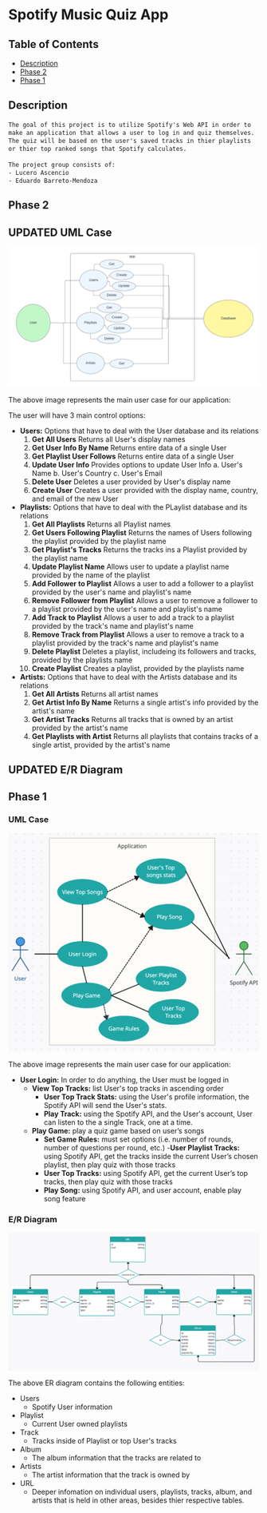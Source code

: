 # Spotify Music Quiz App

## Table of Contents

- [Description](#description)
- [Phase 2](#phase-2)
- [Phase 1](#phase-1)

## Description

    The goal of this project is to utilize Spotify's Web API in order to make an application that allows a user to log in and quiz themselves. The quiz will be based on the user's saved tracks in thier playlists or thier top ranked songs that Spotify calculates.

    The project group consists of:
    - Lucero Ascencio
    - Eduardo Barreto-Mendoza

## Phase 2

## UPDATED UML Case

![An Updated UML Case Diagram that represents the main use cases of the program](/project_assets/uml_user_case2.png)

The above image represents the main user case for our application:

The user will have 3 main control options:

- **Users:** Options that have to deal with the User database and its relations
  1. **Get All Users** Returns all User's display names
  2. **Get User Info By Name** Returns entire data of a single User
  3. **Get Playlist User Follows** Returns entire data of a single User
  4. **Update User Info** Provides options to update User Info
     a. User's Name
     b. User's Country
     c. User's Email
  5. **Delete User** Deletes a user provided by User's display name
  6. **Create User** Creates a user provided with the display name, country, and email of the new User
- **Playlists:** Options that have to deal with the PLaylist database and its relations
  1. **Get All Playlists** Returns all Playlist names
  2. **Get Users Following Playlist** Returns the names of Users following the playlist provided by the playlist name
  3. **Get Playlist's Tracks** Returns the tracks ins a Playlist provided by the playlist name
  4. **Update Playlist Name** Allows user to update a playlist name provided by the name of the playlist
  5. **Add Follower to Playlist** Allows a user to add a follower to a playlist provided by the user's name and playlist's name
  6. **Remove Follower from Playlist** Allows a user to remove a follower to a playlist provided by the user's name and playlist's name
  7. **Add Track to Playlist** Allows a user to add a track to a playlist provided by the track's name and playlist's name
  8. **Remove Track from Playlist** Allows a user to remove a track to a playlist provided by the track's name and playlist's name
  9. **Delete Playlist** Deletes a playlist, includeing its followers and tracks, provided by the playlists name
  10. **Create Playlist** Creates a playlist, provided by the playlists name
- **Artists:** Options that have to deal with the Artists database and its relations
  1. **Get All Artists** Returns all artist names
  2. **Get Artist Info By Name** Returns a single artist's info provided by the artist's name
  3. **Get Artist Tracks** Returns all tracks that is owned by an artist provided by the artist's name
  4. **Get Playlists with Artist** Returns all playlists that contains tracks of a single artist, provided by the artist's name

## UPDATED E/R Diagram

## Phase 1

### UML Case

![UML Case Diagram that represents the main use case of the program](/project_assets/uml_user_case.png)

The above image represents the main user case for our application:

- **User Login:** In order to do anything, the User must be logged in
  - **View Top Tracks:** list User's top tracks in ascending order
    - **User Top Track Stats:** using the User's profile information, the Spotify API will send the User's stats.
    - **Play Track:** using the Spotify API, and the User's account, User can listen to the a single Track, one at a time.
  - **Play Game:** play a quiz game based on user’s songs
    - **Set Game Rules:** must set options (i.e. number of rounds, number of questions per round, etc.) -**User Playlist Tracks:** using Spotify API, get the tracks inside the current User’s chosen playlist, then play quiz with those tracks
    - **User Top Tracks:** using Spotify API, get the current User’s top tracks, then play quiz with those tracks
    - **Play Song:** using Spotify API, and user account, enable play song feature

### E/R Diagram

![ER Diagram with relations](/project_assets/er_diagram+relation.png)

The above ER diagram contains the following entities:

- Users
  - Spotify User information
- Playlist
  - Current User owned playlists
- Track
  - Tracks inside of Playlist or top User's tracks
- Album
  - The album information that the tracks are related to
- Artists
  - The artist information that the track is owned by
- URL
  - Deeper infomation on individual users, playlists, tracks, album, and artists that is held in other areas, besides thier respective tables.
